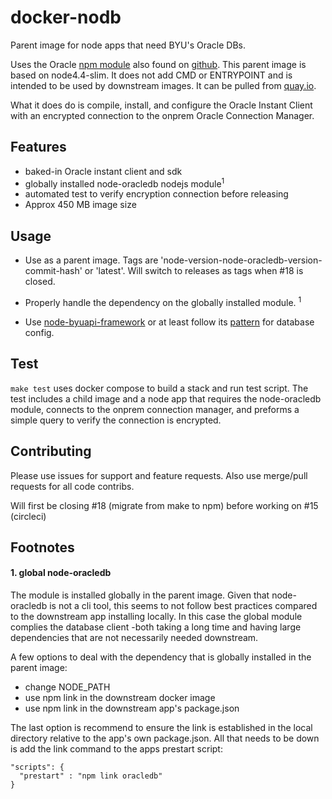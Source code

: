 # docker-nodb
Parent image for node apps that need BYU's Oracle DBs.

Uses the Oracle [npm module](https://www.npmjs.com/package/oracledb) also found
on [github](https://github.com/oracle/node-oracledb). This parent image is based
on node4.4-slim. It does not add CMD or ENTRYPOINT and is intended to be used by
downstream images. It can be pulled from [quay.io](https://quay.io/repository/byuoit/node-oracledb).

What it does do is compile, install, and configure the Oracle Instant Client with
an encrypted connection to the onprem Oracle Connection Manager.

## Features ##

- baked-in Oracle instant client and sdk
- globally installed node-oracledb nodejs module<sup>1</sup>
- automated test to verify encryption connection before releasing
- Approx 450 MB image size

## Usage ##

- Use as a parent image. Tags are 'node-version-node-oracledb-version-commit-hash'
or 'latest'. Will switch to releases as tags when #18 is closed.

- Properly handle the dependency on the globally installed module. <sup>1</sup>
- Use [node-byuapi-framework](https://github.com/byu-oit-appdev/node-byuapi-framework)
or at least follow its [pattern](https://github.com/byu-oit-appdev/node-byuapi-framework/blob/master/middleware/oracledb.js)
for database config.

## Test ##

`make test` uses docker compose to build a stack and run test script. The test
includes a child image and a node app that requires the node-oracledb module,
connects to the onprem connection manager, and preforms a simple query to verify
the connection is encrypted.

## Contributing ##
Please use issues for support and feature requests. Also use merge/pull requests
for all code contribs.

Will first be closing #18 (migrate from make to npm) before working on #15 (circleci)



## Footnotes ##

#### 1. global node-oracledb ####

The module is installed globally in the parent image. Given that node-oracledb
is not a cli tool, this seems to not follow best practices compared to the
downstream app installing locally. In this case the global module complies the
database client -both taking a long time and having large dependencies that are
not necessarily needed downstream.

A few options to deal with the dependency that is globally installed in the parent
image:

- change NODE_PATH
- use npm link in the downstream docker image
- use npm link in the downstream app's package.json

 The last option is recommend to ensure the link is established in the local
 directory relative to the app's own package.json. All that needs to be down is
 add the link command to the apps prestart script:
 ```
 "scripts": {
   "prestart" : "npm link oracledb"
 }
 ```
